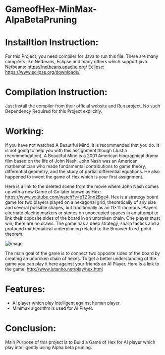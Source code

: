 # GameofHex-MinMax-AlpaBetaPruning
 
# Installtion Instruction:
 For this Project, you need compiler for Java to run this file. There are many compilers like Netbeans, Eclipse and many others which support java.
 Netbeans: https://netbeans.apache.org/
 Eclipse: https://www.eclipse.org/downloads/
 
 # Compilation Instruction:
 Just Install the compiler from their official website and Run project. No such Dependency Required for this Project explicitly.
 
 # Working:
If you have not watched A Beautiful Mind, it is recommended that you do. It is not going to help you with this assignment though (Just a recommendation). A Beautiful Mind is a 2001 American biographical drama film based on the life of John Nash. John Nash was an American mathematician who made fundamental contributions to game theory, differential geometry, and the study of partial differential equations. He also happened to invent the game of Hex which is your first assignment.

Here is a link to the deleted scene from the movie where John Nash comes up with a new Game of Go later known as Hex: https://www.youtube.com/watch?v=pTZ3nn2Bge4. Hex is a strategy board game for two players played on a hexagonal grid, theoretically of any size and several possible shapes, but traditionally as an 11×11 rhombus. Players alternate placing markers or stones on unoccupied spaces in an attempt to link their opposite sides of the board in an unbroken chain. One player must win; there are no draws. The game has a deep strategy, sharp tactics and a profound mathematical underpinning related to the Brouwer fixed-point theorem.

![image](https://user-images.githubusercontent.com/68895316/120931963-49b47e80-c70d-11eb-884e-be715c0d427e.png)

The main goal of the game is to connect two opposite sides of the board by creating an unbroken chain of hexes. To get a better understanding of the game you can play it here against your friends an AI Player. Here is a link to the game: http://www.lutanho.net/play/hex.html

# Features:
* AI player which play intelligent against human player.          
* Minimax algorithm is used for AI Player.


# Conclusion:
Main Purpose of this project is to Build a Game of Hex for AI player which play intelligently using Alpha beta pruning.
 
 
 
